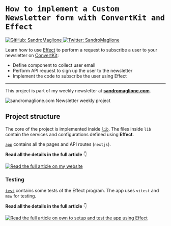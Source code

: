 # `How to implement a Custom Newsletter form with ConvertKit and Effect`
<p>
  <a href="https://github.com/SandroMaglione">
    <img alt="GitHub: SandroMaglione" src="https://img.shields.io/github/followers/SandroMaglione?label=Follow&style=social" target="_blank" />
  </a>
  <a href="https://twitter.com/SandroMaglione">
    <img alt="Twitter: SandroMaglione" src="https://img.shields.io/twitter/follow/SandroMaglione.svg?style=social" target="_blank" />
  </a>
</p>

Learn how to use [Effect](https://effect.website/) to perform a request to subscribe a user to your newsletter on [ConvertKit](https://convertkit.com/):

- Define component to collect user email
- Perform API request to sign up the user to the newsletter
- Implement the code to subscribe the user using Effect

***

This project is part of my weekly newsletter at [**sandromaglione.com**](https://www.sandromaglione.com/newsletter?ref=Github&utm_medium=newsletter_project&utm_term=effect).

![sandromaglione.com Newsletter weekly project](https://www.sandromaglione.com/static/images/newsletter_banner.webp)

## Project structure
The core of the project is implemented inside [`lib`](./lib). The files inside `lib` contain the services and configurations defined using **Effect**.

[`app`](./app) contains all the pages and API routes (`nextjs`).

**Read all the details in the full article** 👇

<a href="https://www.sandromaglione.com/articles/how-to-implement-a-custom-newsletter-form-with-convertkit-and-effect?ref=Github&utm_medium=newsletter_project&utm_term=effect">
    <img alt="Read the full article on my website" src="https://www.sandromaglione.com/api/image?title=Custom%20Newsletter%20form%20with%20ConvertKit%20and%20Effect&publishedAt=2023-11-23" target="_blank" /> 
</a>


### Testing
[`test`](./test) contains some tests of the Effect program. The app uses `vitest` and `msw` for testing.

**Read all the details in the full article** 👇

<a href="https://www.sandromaglione.com/articles/how-to-test-typescript-app-using-vitest-and-msw?ref=Github&utm_medium=newsletter_project&utm_term=effect">
    <img alt="Read the full article on own to setup and test the app using Effect" src="https://www.sandromaglione.com/api/image?title=How%20to%20test%20a%20Typescript%20app%20using%20vitest%20and%20msw&publishedAt=2023-11-24" target="_blank" /> 
</a>

